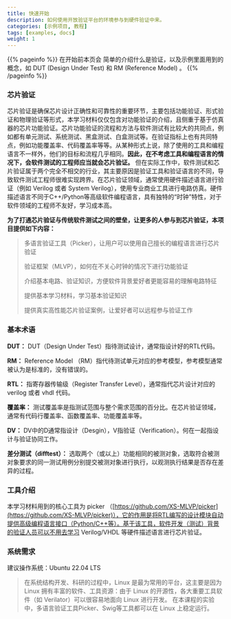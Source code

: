 ```yaml
---
title: 快速开始
description: 如何使用开放验证平台的环境参与到硬件验证中来。
categories: [示例项目, 教程]
tags: [examples, docs]
weight: 1
---
```


{{% pageinfo %}}
在开始前本页会 简单的介绍什么是验证，以及示例里面用到的概念，如 DUT (Design Under Test) 和 RM (Reference Model) 。
{{% /pageinfo %}}

### 芯片验证

芯片验证是确保芯片设计正确性和可靠性的重要环节，主要包括功能验证、形式验证和物理验证等形式，本学习材料仅仅包含对功能验证的介绍，且侧重于基于仿真器的芯片功能验证。芯片功能验证的流程和方法与软件测试有比较大的共同点，例如都有单元测试、系统测试、黑盒测试、白盒测试等。在验证指标上也有共同特点，例如功能覆盖率、代码覆盖率等等。从某种形式上说，除了使用的工具和编程语言不一样外，他们的目标和流程几乎相同。**因此，在不考虑工具和编程语言的情况下，会软件测试的工程师应当就会芯片验证。** 但在实际工作中，软件测试和芯片验证属于两个完全不相交的行业，其主要原因是验证工具和验证语言的不同，导致软件测试工程师很难实现跨界。在芯片验证领域，通常使用硬件描述语言进行验证（例如 Verilog 或者 System Verilog），使用专业商业工具进行电路仿真。硬件描述语言不同于C++/Python等高级软件编程语言，具有独特的“时钟”特性，对于软件领域的工程师不友好，学习成本高。

**为了打通芯片验证与传统软件测试之间的壁垒，让更多的人参与到芯片验证，本项目提供如下内容：**

<blockquote><p>
多语言验证工具（Picker），让用户可以使用自己擅长的编程语言进行芯片验证

验证框架（MLVP），如何在不关心时钟的情况下进行功能验证

介绍基本电路、验证知识，方便软件背景爱好者更能容易的理解电路特征

提供基本学习材料，学习基本验证知识

提供真实高性能芯片验证案例，让爱好者可以远程参与验证工作

</blockquote></p>


### 基本术语

**DUT：** DUT（Design Under Test）指待测试设计，通常指设计好的RTL代码。

**RM：** Reference Model （RM）指代待测试单元对应的参考模型，参考模型通常被认为是标准的，没有错误的。

**RTL：** 指寄存器传输级（Register Transfer Level），通常指代芯片设计对应的 verilog 或者 vhdl 代码。

**覆盖率：** 测试覆盖率是指测试范围与整个需求范围的百分比。在芯片验证领域，通常有代码行覆盖率、函数覆盖率、功能覆盖率等。

**DV：** DV中的D通常指设计（Desgin），V指验证（Verification）。何在一起指设计与验证协同工作。

**差分测试（difftest）：** 选取两个（或以上）功能相同的被测对象，选取符合被测对象要求的同一测试用例分别提交被测对象进行执行，以观测执行结果是否存在差异的过程。

### 工具介绍

本学习材料用到的核心工具为 picker （[https://github.com/XS-MLVP/picker](https://github.com/XS-MLVP/picker)），它的作用是将RTL编写的设计模块自动提供高级编程语言接口（Python/C++等）。基于该工具，软件开发（测试）背景的验证人员可以不用去学习 Verilog/VHDL 等硬件描述语言进行芯片验证。

### 系统需求

建议操作系统：Ubuntu 22.04 LTS

<blockquote><p>
在系统结构开发、科研的过程中，Linux 是最为常用的平台，这主要是因为 Linux 拥有丰富的软件、工具资源：由于 Linux 的开源性，各大重要工具软件（如 Verilator）可以很容易地面向 Linux 进行开发。
在本课程的实验中，多语言验证工具Picker、Swig等工具都可以在 Linux 上稳定运行。
</blockquote></p>

